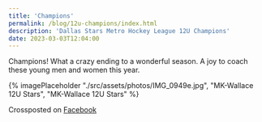 ```yaml
---
title: 'Champions'
permalink: /blog/12u-champions/index.html
description: 'Dallas Stars Metro Hockey League 12U Champions'
date: 2023-03-03T12:04:00
---
```


Champions! What a crazy ending to a wonderful season. A joy to coach these young men and women this year.

{% imagePlaceholder "./src/assets/photos/IMG_0949e.jpg", "MK-Wallace 12U Stars", "MK-Wallace 12U Stars" %}

Crossposted on [Facebook](https://www.facebook.com/ecrosstexas/posts/pfbid02FT6QqGUZ9pRQW7JHDgnxh6cPSnxxp8PpYYVcFiXZAyMfCuEoMhSmUWZUnwLnUizsl)

